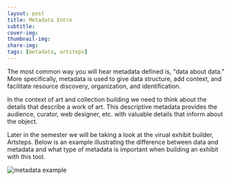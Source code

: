 ```yaml
---
layout: post
title: Metadata Intro
subtitle: 
cover-img: 
thumbnail-img: 
share-img: 
tags: [metadata, artsteps]
---
```


The most common way you will hear metadata defined is, "data about data." More specifically, metadata is used to give data structure, add context, and facilitate resource discovery, organization, and identification. 

In the context of art and collection building we need to think about the details that describe a work of art. This descriptive metadata provides the audience, curator, web designer, etc. with valuable details that inform about the object.

Later in the semester we will be taking a look at the virual exhibit builder, Artsteps. Below is an example illustrating the difference between data and metadata and what type of metadata is important when building an exhibit with this tool.

![metadata example](/artclass/assets/img/metadata_eg.png)
